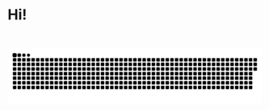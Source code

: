 
  <h1> Hi! </h1>

<div>
</div>
 <br>
<div  align="center"> 
 
  ![Snake animation](https://github.com/Joao00hub/Joao00hub/blob/output/github-contribution-grid-snake.svg)
 
</div>
